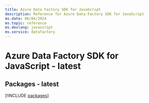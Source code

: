 ```yaml
---
title: Azure Data Factory SDK for JavaScript
description: Reference for Azure Data Factory SDK for JavaScript
ms.date: 06/04/2024
ms.topic: reference
ms.devlang: javascript
ms.service: datafactory
---
```

# Azure Data Factory SDK for JavaScript - latest
## Packages - latest
[!INCLUDE [packages](data-factory-index.md)]